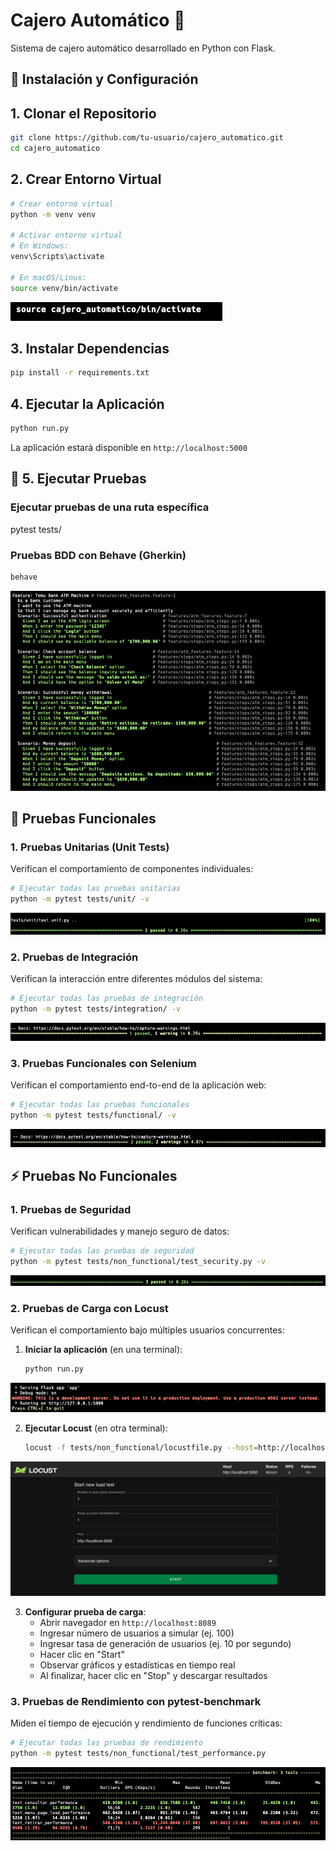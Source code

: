 # Cajero Automático 🏧

Sistema de cajero automático desarrollado en Python con Flask.

## 🚀 Instalación y Configuración

## 1. Clonar el Repositorio
```bash
git clone https://github.com/tu-usuario/cajero_automatico.git
cd cajero_automatico
```

## 2. Crear Entorno Virtual
```bash
# Crear entorno virtual
python -m venv venv

# Activar entorno virtual
# En Windows:
venv\Scripts\activate

# En macOS/Linux:
source venv/bin/activate
```
![Activar Entorno](assets/activar-entorno.png)

## 3. Instalar Dependencias
```bash
pip install -r requirements.txt
```


## 4. Ejecutar la Aplicación
```bash
python run.py
```

La aplicación estará disponible en `http://localhost:5000`

## 🧪 5. Ejecutar Pruebas

### Ejecutar pruebas de una ruta específica
pytest tests/


### Pruebas BDD con Behave (Gherkin)
```bash
behave
```

![Resultados BDD](assets/resultadogherkin.png)


## 🔬 Pruebas Funcionales

### 1. Pruebas Unitarias (Unit Tests)
Verifican el comportamiento de componentes individuales:
```bash
# Ejecutar todas las pruebas unitarias
python -m pytest tests/unit/ -v
```

![Resultado pruebas unitarias](assets/resultadosunittest.png)


### 2. Pruebas de Integración
Verifican la interacción entre diferentes módulos del sistema:
```bash
# Ejecutar todas las pruebas de integración
python -m pytest tests/integration/ -v
```

![Resultado pruebas integracion](assets/resultadointegracion.png)

### 3. Pruebas Funcionales con Selenium
Verifican el comportamiento end-to-end de la aplicación web:
```bash
# Ejecutar todas las pruebas funcionales
python -m pytest tests/functional/ -v
```

![Resultado pruebas end-to-end](assets/resultadoselenium.png)

## ⚡ Pruebas No Funcionales

### 1. Pruebas de Seguridad
Verifican vulnerabilidades y manejo seguro de datos:
```bash
# Ejecutar todas las pruebas de seguridad
python -m pytest tests/non_functional/test_security.py -v
```
![Resultado pruebas seguridad](assets/resultadonofuncionalseguridad.png)

### 2. Pruebas de Carga con Locust
Verifican el comportamiento bajo múltiples usuarios concurrentes:

1. **Iniciar la aplicación** (en una terminal):
   ```bash
   python run.py
   ```
![Iniciar aplicación](assets/ejecutarprimero.png)

2. **Ejecutar Locust** (en otra terminal):
   ```bash
   locust -f tests/non_functional/locustfile.py --host=http://localhost:5000
   ```
![Interfaz locust](assets/resultadointerfazlocust.png)

3. **Configurar prueba de carga**:
   - Abrir navegador en `http://localhost:8089`
   - Ingresar número de usuarios a simular (ej. 100)
   - Ingresar tasa de generación de usuarios (ej. 10 por segundo)
   - Hacer clic en "Start"
   - Observar gráficos y estadísticas en tiempo real
   - Al finalizar, hacer clic en "Stop" y descargar resultados

### 3. Pruebas de Rendimiento con pytest-benchmark
Miden el tiempo de ejecución y rendimiento de funciones críticas:
```bash
# Ejecutar todas las pruebas de rendimiento
python -m pytest tests/non_functional/test_performance.py 
```
![Resultado pruebas rendimiento](assets/test-performance.png)

